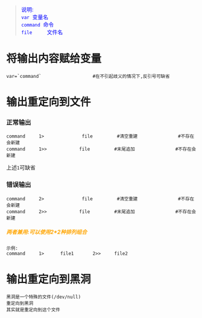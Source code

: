> <font color="blue">说明:<br/>`var`				 变量名<br/>`command`	 命令<br/>`file`         		文件名</font>



# 将输出内容赋给变量

```
var=`command`					#在不引起歧义的情况下,反引号可缺省
```



# 输出重定向到文件

### 正常输出

```
command		1>				file		 #清空重建   			 #不存在会新建
command		1>>			   file			#末尾追加   			#不存在会新建
```
上述`1`可缺省

### 错误输出

```
command		2>				file		 #清空重建   			 #不存在会新建
command		2>>			   file			#末尾追加   			#不存在会新建
```
##### <font color="orange">两者兼用:可以使用2*2种排列组合</font>

```
示例:
command		1>		file1		2>>		file2
```



# 输出重定向到黑洞

```
黑洞是一个特殊的文件(/dev/null)
重定向到黑洞
其实就是重定向到这个文件
```

